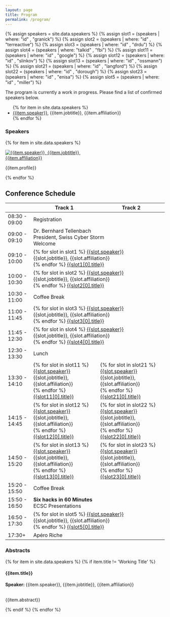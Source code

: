 ```yaml
---
layout: page
title: Program
permalink: /program/
---
```


{% assign speakers = site.data.speakers %}
{% assign slot1 = (speakers | where: "id" , "granick") %}
{% assign slot2 = (speakers | where: "id" , "terreactive") %}
{% assign slot3 = (speakers | where: "id" , "drdu") %}
{% assign slot4 = (speakers | where: "talkid" , "fbi") %}
{% assign slot11 = (speakers | where: "id" , "google") %}
{% assign slot12 = (speakers | where: "id" , "slinkov") %}
{% assign slot13 = (speakers | where: "id" , "ossmann") %}
{% assign slot21 = (speakers | where: "id" , "langford") %}
{% assign slot22 = (speakers | where: "id" , "dorough") %}
{% assign slot23 = (speakers | where: "id" , "enisa") %}
{% assign slot5 = (speakers | where: "id" , "miller") %}

<p>The program is currently a work in progress. Please find a list of confirmed speakers below.</p>

<ul>
{% for item in site.data.speakers %}
      <li><a href="#{{item.id}}-profile">{{item.speaker}}</a>, {{item.jobtitle}}, {{item.affiliation}}</li>
{% endfor %}
</ul>

<h3>Speakers</h3>

{% for item in site.data.speakers %}

<div class="row">
 <div class="col-lg-12 col-md-12">
  <div class="row">
   <div class="col-sm-3 col-xs-6">
    <div class="sponsor-img" style="max-width: 300">
     <a href="{{item.www}}" target ="_blank">
      <img src="{{item.image}}" alt="{{item.speaker}}, {{item.jobtitle}}, {{item.affiliation}}">
     </a>
    </div>
   </div>
   <div class="col-sm-9 col-xs-12">
    <p id="{{item.id}}-profile">
     {{item.profile}}
    </p>
   </div>
  </div>
 </div>
</div>
{% endfor %}


<h2>Conference Schedule</h2>

  <div class="row">
    <div id="no-more-tables">
      <table class="col-sm-12 table-condensed cf">
	<col style="width: 16%" />
	<col style="width: 42%" />
	<col style="width: 42%" />
        <thead class="cf">
          <tr>
            <th>  </th>
            <th>Track 1</th>
            <th>Track 2</th>
          </tr>
        </thead>
        <tbody>
          <tr>
            <td class="time-col" data-title="  ">08:30 - 09:00</td>
            <td colspan="2" class="break-col">
		Registration
            </td>
          </tr>
          <tr>
            <td class="time-col" data-title="  ">09:00 - 09:10</td>
            <td colspan="2" class="talk-col-morning" data-title="Track 1">
               <speaker>Dr. Bernhard Tellenbach<br>President, Swiss Cyber Storm</speaker><br>
               <talktitle>Welcome</talktitle>
            </td>
          </tr>
          <tr>
            <td class="time-col" data-title="  ">09:10 - 10:00</td>
            <td data-title="Track 1" colspan="2" class="talk-col-morning">
 	       {% for slot in slot1 %}
               <a href="#{{slot.id}}-profile"><speaker>{{slot.speaker}}</speaker></a><br><speaker>{{slot.jobtitle}}, {{slot.affiliation}}</speaker><br>
	       {% endfor %}
               <a href="#{{slot1[0].id}}-abstract"><talktitle>{{slot1[0].title}}</talktitle></a>
            </td>
          </tr>
          <tr>
            <td class="time-col" data-title="  ">10:00 - 10:30</td>
            <td data-title="Track 1" colspan="2" class="talk-col-morning">
	       {% for slot in slot2 %}
               <a href="#{{slot.id}}-profile"><speaker>{{slot.speaker}}</speaker></a><br><speaker>{{slot.jobtitle}}, {{slot.affiliation}}</speaker><br>
	       {% endfor %}
               <a href="#{{slot2[0].id}}-abstract"><talktitle>{{slot2[0].title}}</talktitle></a>
            </td>
          </tr>
          <tr>
            <td class="time-col" data-title="  ">10:30 - 11:00</td>
            <td colspan="2" class="break-col">
		Coffee Break
            </td>
          </tr>
          <tr>
            <td class="time-col" data-title="  ">11:00 - 11:45</td>
            <td data-title="Track 1" colspan="2"  class="talk-col-morning">
	       {% for slot in slot3 %}
               <a href="#{{slot.id}}-profile"><speaker>{{slot.speaker}}</speaker></a><br><speaker>{{slot.jobtitle}}, {{slot.affiliation}}</speaker><br>
	       {% endfor %}
               <a href="#{{slot3[0].id}}-abstract"><talktitle>{{slot3[0].title}}</talktitle></a>
            </td>
          </tr>
          <tr>
            <td class="time-col" data-title="  ">11:45 - 12:30</td>
            <td data-title="Track 1" colspan="2" class="talk-col-morning">
	       {% for slot in slot4 %}
               <a href="#{{slot.id}}-profile"><speaker>{{slot.speaker}}</speaker></a><br><speaker>{{slot.jobtitle}}, {{slot.affiliation}}</speaker><br>
	       {% endfor %}
               <a href="#{{slot4[0].id}}-abstract"><talktitle>{{slot4[0].title}}</talktitle></a>
            </td>
          </tr>
          <tr>
            <td class="time-col" data-title="  ">12:30 - 13:30</td>
            <td colspan="2" class="break-col">
		Lunch
            </td>
          </tr>
          <tr>
            <td class="time-col" data-title="  ">13:30 - 14:10</td>
            <td data-title="Track 1" class="track-1">
	       {% for slot in slot11 %}
               <a href="#{{slot.id}}-profile"><speaker>{{slot.speaker}}</speaker></a><br><speaker>{{slot.jobtitle}}, {{slot.affiliation}}</speaker><br>
	       {% endfor %}
               <a href="#{{slot11[0].id}}-abstract"><talktitle>{{slot11[0].title}}</talktitle></a>
            </td>
            <td data-title="Track 2" class="track-2">
	       {% for slot in slot21 %}
               <a href="#{{slot.id}}-profile"><speaker>{{slot.speaker}}</speaker></a><br><speaker>{{slot.jobtitle}}, {{slot.affiliation}}</speaker><br>
	       {% endfor %}
               <a href="#{{slot21[0].id}}-abstract"><talktitle>{{slot21[0].title}}</talktitle></a>
            </td>
          </tr>
          <tr>
            <td class="time-col" data-title="  ">14:15 - 14:45</td>
            <td data-title="Track 1" class="track-1">
	       {% for slot in slot12 %}
               <a href="#{{slot.id}}-profile"><speaker>{{slot.speaker}}</speaker></a><br><speaker>{{slot.jobtitle}}, {{slot.affiliation}}</speaker><br>
	       {% endfor %}
               <a href="#{{slot12[0].id}}-abstract"><talktitle>{{slot12[0].title}}</talktitle></a>
            </td>
            <td data-title="Track 2" class="track-2">
	       {% for slot in slot22 %}
               <a href="#{{slot.id}}-profile"><speaker>{{slot.speaker}}</speaker></a><br><speaker>{{slot.jobtitle}}, {{slot.affiliation}}</speaker><br>
	       {% endfor %}
               <a href="#{{slot22[0].id}}-abstract"><talktitle>{{slot22[0].title}}</talktitle></a>
            </td>
          </tr>
          <tr>
            <td class="time-col" data-title="  ">14:50 - 15:20</td>
            <td data-title="Track 1" class="track-1">
	       {% for slot in slot13 %}
               <a href="#{{slot.id}}-profile"><speaker>{{slot.speaker}}</speaker></a><br><speaker>{{slot.jobtitle}}, {{slot.affiliation}}</speaker><br>
	       {% endfor %}
               <a href="#{{slot13[0].id}}-abstract"><talktitle>{{slot13[0].title}}</talktitle></a>
            </td>
            <td data-title="Track 2" class="track-2">
	       {% for slot in slot23 %}
               <a href="#{{slot.id}}-profile"><speaker>{{slot.speaker}}</speaker></a><br><speaker>{{slot.jobtitle}}, {{slot.affiliation}}</speaker><br>
	       {% endfor %}
               <a href="#{{slot23[0].id}}-abstract"><talktitle>{{slot23[0].title}}</talktitle></a>
            </td>
          </tr>
          <tr>
            <td class="time-col" data-title="  ">15:20 - 15:50</td>
            <td colspan="2" class="break-col">
		Coffee Break
            </td>
          </tr>
          <tr>
            <td class="time-col" data-title="  ">15:50 - 16:50</td>
            <td colspan="2" class="talk-col-morning">
		<strong>Six hacks in 60 Minutes</strong><br>ECSC Presentations
            </td>
          </tr>
          <tr>
            <td class="time-col" data-title="  ">16:50 - 17:30</td>
            <td data-title="Track 1" colspan="2" class="talk-col-morning">
	       {% for slot in slot5 %}
               <a href="#{{slot.id}}-profile"><speaker>{{slot.speaker}}</speaker></a><br><speaker>{{slot.jobtitle}}, {{slot.affiliation}}</speaker><br>
	       {% endfor %}
               <a href="#{{slot5[0].id}}-abstract"><talktitle>{{slot5[0].title}}</talktitle></a>
            </td>
          </tr>
          <tr>
            <td class="time-col" data-title="  ">17:30+</td>
            <td colspan="2" class="break-col">
		Apéro Riche
            </td>
          </tr>
        </tbody>
      </table>
    </div>
  </div>




<h3>Abstracts</h3>

{% for item in site.data.speakers %}
{% if item.title != 'Working Title' %}
<div class="row">
 <div class="col-lg-12 col-md-12">
  <h4>{{item.title}}</h4>
  <strong>Speaker: </strong>{{item.speaker}}, {{item.jobtitle}}, {{item.affiliation}}<br><br>
  <p id="{{item.id}}-abstract">{{item.abstract}}</p>
 </div>
</div>
{% endif %}
{% endfor %}

